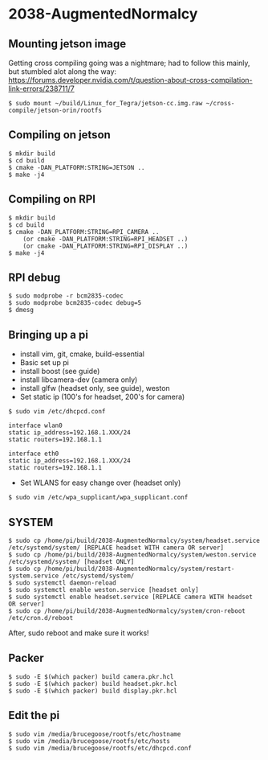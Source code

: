 # 2038-AugmentedNormalcy

## Mounting jetson image

Getting cross compiling going was a nightmare; had to follow this mainly, but stumbled alot along the way:
https://forums.developer.nvidia.com/t/question-about-cross-compilation-link-errors/238711/7

```
$ sudo mount ~/build/Linux_for_Tegra/jetson-cc.img.raw ~/cross-compile/jetson-orin/rootfs
```

## Compiling on jetson

```
$ mkdir build
$ cd build
$ cmake -DAN_PLATFORM:STRING=JETSON ..
$ make -j4
```

## Compiling on RPI

```
$ mkdir build
$ cd build
$ cmake -DAN_PLATFORM:STRING=RPI_CAMERA ..
    (or cmake -DAN_PLATFORM:STRING=RPI_HEADSET ..)
    (or cmake -DAN_PLATFORM:STRING=RPI_DISPLAY ..)
$ make -j4
```

## RPI debug

```
$ sudo modprobe -r bcm2835-codec
$ sudo modprobe bcm2835-codec debug=5
$ dmesg
```

## Bringing up a pi

- install vim, git, cmake, build-essential
- Basic set up pi
- install boost (see guide)
- install libcamera-dev (camera only)
- install glfw (headset only, see guide), weston
- Set static ip (100's for headset, 200's for camera)

```
$ sudo vim /etc/dhcpcd.conf

interface wlan0
static ip_address=192.168.1.XXX/24
static routers=192.168.1.1

interface eth0
static ip_address=192.168.1.XXX/24
static routers=192.168.1.1
```

- Set WLANS for easy change over (headset only)

```
$ sudo vim /etc/wpa_supplicant/wpa_supplicant.conf
```

## SYSTEM

```
$ sudo cp /home/pi/build/2038-AugmentedNormalcy/system/headset.service /etc/systemd/system/ [REPLACE headset WITH camera OR server]
$ sudo cp /home/pi/build/2038-AugmentedNormalcy/system/weston.service /etc/systemd/system/ [headset ONLY]
$ sudo cp /home/pi/build/2038-AugmentedNormalcy/system/restart-system.service /etc/systemd/system/
$ sudo systemctl daemon-reload
$ sudo systemctl enable weston.service [headset only]
$ sudo systemctl enable headset.service [REPLACE camera WITH headset OR server]
$ sudo cp /home/pi/build/2038-AugmentedNormalcy/system/cron-reboot /etc/cron.d/reboot
```

After, sudo reboot and make sure it works!

## Packer

```
$ sudo -E $(which packer) build camera.pkr.hcl
$ sudo -E $(which packer) build headset.pkr.hcl
$ sudo -E $(which packer) build display.pkr.hcl
```

## Edit the pi
```
$ sudo vim /media/brucegoose/rootfs/etc/hostname 
$ sudo vim /media/brucegoose/rootfs/etc/hosts
$ sudo vim /media/brucegoose/rootfs/etc/dhcpcd.conf 
```